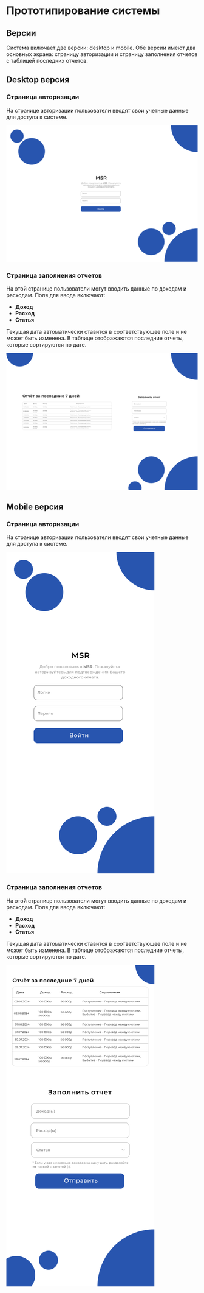 # Прототипирование системы

## Версии

Система включает две версии: desktop и mobile. Обе версии имеют два основных экрана: страницу авторизации и страницу заполнения отчетов с таблицей последних отчетов.

## Desktop версия

### Страница авторизации

На странице авторизации пользователи вводят свои учетные данные для доступа к системе.

![Desktop Auth](Desktop_Auth.png)

### Страница заполнения отчетов

На этой странице пользователи могут вводить данные по доходам и расходам. Поля для ввода включают:

- **Доход**
- **Расход**
- **Статья**

Текущая дата автоматически ставится в соответствующее поле и не может быть изменена. В таблице отображаются последние отчеты, которые сортируются по дате.

![Desktop Reports](Desktop_Reports.png)

## Mobile версия

### Страница авторизации

На странице авторизации пользователи вводят свои учетные данные для доступа к системе.

![Mobile Auth](Mobile_Auth.png)

### Страница заполнения отчетов

На этой странице пользователи могут вводить данные по доходам и расходам. Поля для ввода включают:

- **Доход**
- **Расход**
- **Статья**

Текущая дата автоматически ставится в соответствующее поле и не может быть изменена. В таблице отображаются последние отчеты, которые сортируются по дате.

![Mobile Reports](Mobile_Reports.png)
